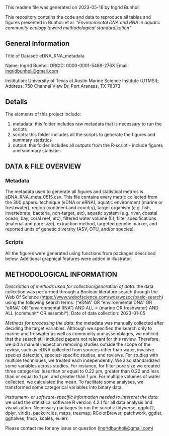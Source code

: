 This readme file was generated on 2023-05-16 by Ingrid Bunholi

This repository contains the code and data to reproduce all tables and figures presented in Bunholi et al. *"Environmental DNA and RNA in aquatic community ecology toward methodological standardization"* 


## General Information

Title of Dataset: eDNA_RNA_metadata

Name: Ingrid Bunholi ORCID: 0000-0001-5489-276X Email: ingridbunholi@gmail.com

Institution: University of Texas at Austin Marine Science Institute (UTMSI); Address: 750 Channel View Dr, Port Aransas, TX 78373

## Details
The elements of this project include: 

1) metadata: this folder includes raw metadata that is necessary to run the scripts
3) scripts: this folder includes all the scripts to generate the figures and summary statistics
2) output: this folder includes all outputs from the R-script - include figures and summary statistics 


## DATA & FILE OVERVIEW

### Metadata 
The metadata used to generate all figures and statistical metrics is eDNA_RNA_meta_0515.csv. This file contains every metric collected from the 300 papers: technique (eDNA or eRNA), aquatic environment (marine or freshwater), region (continent and country), target organism (e.g. fish, invertebrate, bacteria, non-target, etc), aquatic system (e.g. river, coastal ocean, bay, coral reef, etc), filtered water volume (L), filter specifications (material and pore size), extraction method, targeted genetic marker, and reported units of genetic diversity (ASV, OTU, and/or species).

### Scripts

All the figures were generated using functions from packages described below. Additional graphical features were added in illustrator.


## METHODOLOGICAL INFORMATION

*Description of methods used for collection/generation of data:* the data collection was performed through a Boolean literature search through the Web Of Science (https://www.webofscience.com/wos/woscc/basic-search) using the following search terms: (“eDNA” OR “environmental DNA” OR “eRNA” OR “environmental RNA”) AND ALL = (marine OR freshwater) AND ALL (communit* OR assembl*). Date of data collection: 2023-01-05

*Methods for processing the data:* the metadata was manually collected after deciding the target variables. Although we specified the search only to marine and freswater as well as community and assemblages, we noticed that the search still included papers not relevant for this review. Therefore, we did a manual inspection removing studies outside the scope of the review, such as eDNA collected from sources other than water, invasive species detection, species-specific studies, and reviews. For studies with multiple techniques, we treated each independently. We also standardized some variables across studies. For instance, for filter pore size we created three categories: less than or equal to 0.22 µm, greater than 0.22 and less than or equal to 1 µm, and greater than 1 µm. For multiple volumes of water collected, we calculated the mean. To facilitate some analyses, we transformed some categorical variables into binary data.

*Instrument- or software-specific information needed to interpret the data:* we used the statistical software R version 4.2.1 for all data analysis and visualization. Necessary packages to run the scripts: tidyverse, ggplot2, dplyr, viridis, packcircles, maps, treemap, RColorBrewer, patchwork, ggdist, gghalves, fmsb, scales, eulerr. 

Please contact me for any issue or question (ingridbunholi@gmail.com)

